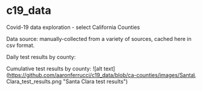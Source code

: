 # c19_data
Covid-19 data exploration - select California Counties

Data source: manually-collected from a variety of sources, cached here in csv
format.

Daily test results by county:

Cumulative test results by county:
![alt text](https://github.com/aaronferrucci/c19_data/blob/ca-counties/images/Santa\ Clara_test_results.png "Santa Clara test results")
